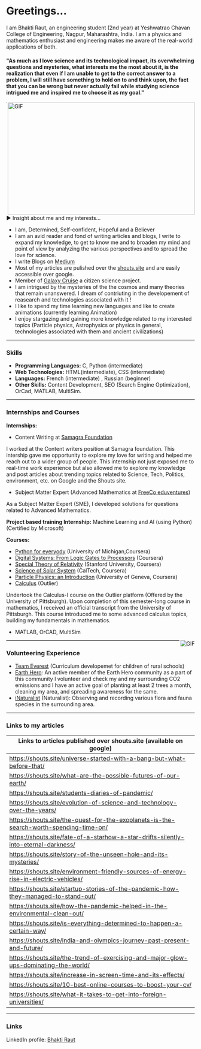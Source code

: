 # Greetings...
I am Bhakti Raut, an engineering student (2nd year) at Yeshwatrao Chavan College of Engineering, Nagpur, Maharashtra, India. I am a physics and mathematics enthusiast and engineering makes me aware of the real-world applications of both. 
#### "As much as I love science and its technological impact, its overwhelming questions and mysteries, what interests me the most about it, is the realization that even if I am unable to get to the correct answer to a problem, I will still have something to hold on to and think upon, the fact that you can be wrong but never actually fail while studying science intrigued me and inspired me to choose it as my goal."

<img align="right" alt="GIF" src="https://github.com/Bhaktiraut02/My-Articles-Blogs-and-Interests-and-more.../blob/main/Header_The_coevolution_of_particle_physics_and_computing.jpeg" width="500" height="300"/>

------------
▶ Insight about me and my interests...
- I am, Determined, Self-confident, Hopeful and a Believer   
- I am an avid reader and fond of writing articles and blogs, I write to expand my knowledge, to get to know me and to broaden my mind and point of view by analyzing the various perspectives and to spread the love for science.
- I write Blogs on [Medium](https://medium.com/@rautbhakti0088)
- Most of my articles are pulished over the [shouts.site](https://shouts.site/) and are easily accessible over google.
- Member of [Galaxy Cruise](https://galaxycruise.mtk.nao.ac.jp/en/) a citizen science project. 
- I am intrigued by the mysteries of the the cosmos and many theories that remain unanswered. I dream of contriuting in the developement of reasearch and technologies associated with it ! 
- I like to spend my time learning new languages and like to create animations (currently learning Animation)
- I enjoy stargazing and gaining more knowledge related to my interested topics (Particle physics, Astrophysics or physics in general, technologies associated with them and ancient civilizations)


------------
### Skills
- **Programming Languages:** C, Python (intermediate)
- **Web Technologies:** HTML(intermediate), CSS (intermediate)
- **Languages:** French (intermediate) , Russian (beginner)
- **Other Skills:** Content Development, SEO (Search Engine Optimization), OrCad, MATLAB, MultiSim.


 ------------
 ### Internships and Courses
**Internships:** 
- Content Writing at [Samagra Foundation](https://samagrafoundation.com/)

I worked at the Content writers position at Samagra foundation. This intership gave me opportunity to explore my love for writing and helped me reach out to a wider group of people. This internship not just exposed me to real-time work experience but also allowed me to explore my knowledge and post articles about trending topics related to Science, Tech, Politics, environment, etc. on Google and the Shouts site. 
- Subject Matter Expert (Advanced Mathematics at [FreeCo eduventures](http://www.freeco.co.in/))

As a Subject Matter Expert (SME), I developed solutions for questions related to Advanced Mathematics.

**Project based training Internship:**  Machine Learning and AI (using Python)(Certified by Microsoft)

**Courses:** 
- [Python for eyeryody](https://www.coursera.org/specializations/python) (University of Michigan,Coursera)
- [Digital Systems: From Logic Gates to Processors](https://www.coursera.org/learn/digital-systems?) (Coursera)
- [Special Theory of Relativity](https://www.coursera.org/learn/einstein-relativity?=) (Stanford University, Coursera)
- [Science of Solar System](https://www.coursera.org/learn/solar-system) (CalTech, Coursera)
- [Particle Physics: an Introduction](https://www.coursera.org/learn/particle-physics?) (University of Geneva, Coursera)
- [Calculus](https://www.outlier.org/products/calculus-i) (Outlier)

Undertook the Calculus-I course on the Outlier platform (Offered by the University of Pittsburgh). Upon completion of this semester-long course in mathematics, I received an official transcript from the University of Pittsburgh. This course introduced me to some advanced calculus topics, building my fundamentals in mathematics.
- MATLAB, OrCAD, MultiSim

<img align="right" alt="GIF" src="https://github.com/Bhaktiraut02/My-Articles-Blogs-and-Interests-and-more.../blob/main/stylized-volunteers-help-charity-sharing-260nw-1766931404.jpg" />

------------
### Volunteering Experience
- [Team Everest](https://www.teameverest.ngo/about) (Curriculum developemet for children of rural schools)
- [Earth Hero](https://www.earthhero.org/):  An active member of the Earth Hero community as a part of this community I volunteer and check my and my surrounding CO2 emissions and I have an active goal of planting at least 2 trees a month, cleaning my area, and spreading awareness for the same.
- [iNaturalist](https://www.inaturalist.org/) (Naturalist):  Observing and recording various flora and fauna species in the surrounding area.

------------
### Links to my articles
| Links to articles published over shouts.site (available on google) |
| ------------- |
|https://shouts.site/universe-started-with-a-bang-but-what-before-that/ |
|https://shouts.site/what-are-the-possible-futures-of-our-earth/ |
|https://shouts.site/students-diaries-of-pandemic/ |
|https://shouts.site/evolution-of-science-and-technology-over-the-years/ |
|https://shouts.site/the-quest-for-the-exoplanets-is-the-search-worth-spending-time-on/ |
|https://shouts.site/fate-of-a-starhow-a-star-drifts-silently-into-eternal-darkness/ |
|https://shouts.site/story-of-the-unseen-hole-and-its-mysteries/ |
|https://shouts.site/environment-friendly-sources-of-energy-rise-in-electric-vehicles/ |
|https://shouts.site/startup-stories-of-the-pandemic-how-they-managed-to-stand-out/ |
|https://shouts.site/how-the-pandemic-helped-in-the-environmental-clean-out/ |
|https://shouts.site/is-everything-determined-to-happen-a-certain-way/ |
|https://shouts.site/india-and-olympics-journey-past-present-and-future/ |
|https://shouts.site/the-trend-of-exercising-and-major-glow-ups-dominating-the-world/ |
|https://shouts.site/increase-in-screen-time-and-its-effects/ |
|https://shouts.site/10-best-online-courses-to-boost-your-cv/ |
|https://shouts.site/what-it-takes-to-get-into-foreign-universities/ |

------------
### Links 
LinkedIn profile: [Bhakti Raut](https://www.linkedin.com/in/bhakti-raut-57888b227)


